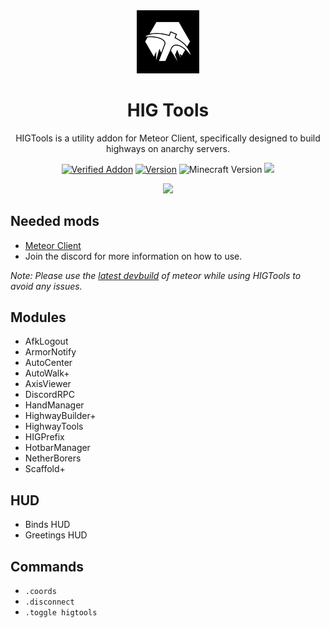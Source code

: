 <div align="center">
  <!-- Logo and Title -->
  <img src="/src/main/resources/assets/higtools/chat/icon.png" alt="logo" width="20%"/>
  <h1>HIG Tools</h1>
  <p>HIGTools is a utility addon for Meteor Client, specifically designed to build highways on anarchy servers.</p>

  <!-- Fancy badges -->
  <a href="https://anticope.pages.dev/addons"><img src="https://img.shields.io/badge/Verified%20Addon-Yes-blueviolet" alt="Verified Addon"></a>
  <a href="https://github.com/RedCarlos26/higtools/releases"><img src="https://img.shields.io/badge/Version-v2.7.3-blueviolet" alt="Version"></a>
  <img src="https://img.shields.io/badge/Minecraft%20Version-1.20.4-blueviolet" alt="Minecraft Version">
  <img src="https://img.shields.io/github/downloads/RedCarlos26/higtools/total?color=blueviolet&label=Downloads">
</div>

<div align="center">
  <a href="https://discord.gg/a4jkKGJNdJ"><img src="https://invidget.switchblade.xyz/a4jkKGJNdJ"></a>
</div>

## Needed mods
- [Meteor Client](https://meteorclient.com/)
- Join the discord for more information on how to use.

*Note: Please use the [latest devbuild](https://meteorclient.com/download?devBuild=latest) of meteor while using HIGTools to avoid any issues.*

## Modules
- AfkLogout
- ArmorNotify
- AutoCenter
- AutoWalk+
- AxisViewer
- DiscordRPC
- HandManager
- HighwayBuilder+
- HighwayTools
- HIGPrefix
- HotbarManager
- NetherBorers
- Scaffold+

## HUD
- Binds HUD
- Greetings HUD

## Commands
- `.coords`
- `.disconnect`
- `.toggle higtools`

